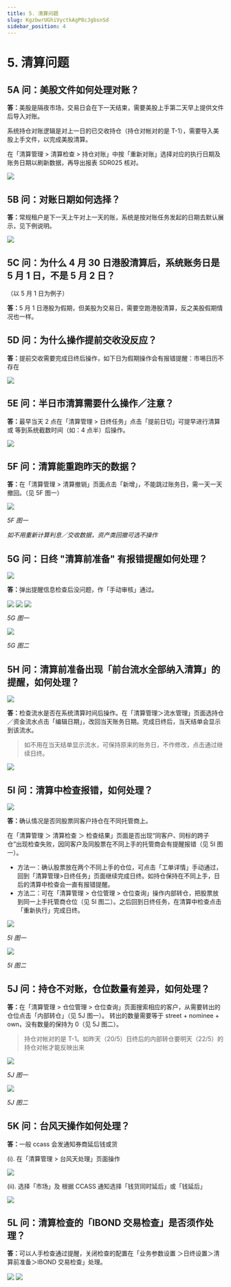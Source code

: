 ```yaml
---
title: 5. 清算问题
slug: KgzbwrUGhiVyctkAgP8cJgbsnSd
sidebar_position: 4
---
```



# 5. 清算问题

## 5A 问：美股文件如何处理对账？ 

<b>答：</b>美股是隔夜市场，交易日会在下一天结束，需要美股上手第二天早上提供文件后导入对账。

系统持仓对账逻辑是对上一日的已交收持仓（持仓对帐对的是 T-1），需要导入美股上手文件，以完成美股清算。

在「清算管理 &gt; 清算检查 &gt; 持仓对账」中按「重新对账」选择对应的执行日期及账务日期以刷新数据，再导出报表 SDR025 核对。

<img src="/assets/TdQdb9nPwoHsHTxHz99cK2kDnPg.png" src-width="2398" src-height="1188" align="center"/>

## 5B 问：对账日期如何选择？

<b>答：</b>常规租户是下一天上午对上一天的账，系统是按对账任务发起的日期去默认展示，见下例说明。

<img src="/assets/DhP0bVTi3oFEVKxww5McS1WxnZ2.png" src-width="1466" src-height="972" align="center"/>

## 5C 问：为什么 4 月 30 日港股清算后，系统账务日是 5 月 1 日，不是 5 月 2 日？
（以 5 月 1 日为例子）

<b>答：</b>5 月 1 日港股为假期，但美股为交易日，需要空跑港股清算，反之美股假期情况也一样。

## 5D 问：为什么操作提前交收没反应？

<b>答：</b>提前交收需要完成日终后操作，如下日为假期操作会有报错提醒：市埸日历不存在

<img src="/assets/OCwMb4iu2obRmkxrH91clc5znAh.png" src-width="2504" src-height="1006" align="center"/>

## 5E 问：半日市清算需要什么操作／注意？

<b>答：</b>最早当天 2 点在「清算管理 &gt; 日终任务」点击「提前日切」可提早进行清算 或 等到系统截数时间（如：4 点半）后操作。

<img src="/assets/VEfEba9SOoicbVxhOkDcndXXnsh.png" src-width="2183" src-height="384" align="center"/>

## 5F 问：清算能重跑昨天的数据？

<b>答：</b>在「清算管理 &gt; 清算撤销」页面点击「新增」，不能跳过账务日，需一天一天撤回。（见 5F 图一）


<img src="/assets/Ddk9bk6NtoQs2KxjD2BceB28nHT.png" src-width="2390" src-height="1420" align="center"/>

<em>5F 图一</em>

<em>如不用重新计算利息／交收数据，资产类回撤可选不操作</em>

## 5G 问：日终 "清算前准备" 有报错提醒如何处理？

<img src="/assets/Z7mMbG9dSoszmUxjA3OclaNWnTg.png" src-width="2220" src-height="380" align="center"/>

<b>答：</b>弹出提醒信息检查后没问题，作「手动审核」通过。

<img src="/assets/Fra8bsjWooTZKbxZK91cyGXonNf.png" src-width="2110" src-height="172" align="center"/>

<img src="/assets/I2kmbzGhyonmbjxdaPRcDwtxnGd.png" src-width="2040" src-height="162" align="center"/>

<img src="/assets/XHNgbw7Uzob2kfx6q8ucB6zEn8c.png" src-width="2752" src-height="1354" align="center"/>

<em>5G 图一</em>

<img src="/assets/TLEvbxnWgo95A3xUoV1cFZb9n2d.png" src-width="2656" src-height="294" align="center"/>

<em>5G 图二</em>

## 5H 问：清算前准备出现「前台流水全部纳入清算」的提醒，如何处理？

<img src="/assets/HlkebwYzvo6jBKx3jigcmlgmnue.png" src-width="1373" src-height="1124"/>

<b>答：</b>检查流水是否在系统清算时间后操作。在「清算管理＞流水管理」页面选持仓／资金流水点击「编辑日期」，改回当天账务日期。完成日终后，当天结单会显示到该流水。

> 如不用在当天结单显示流水，可保持原来的账务日，不作修改，点击通过继续日终。

<img src="/assets/GnVhbmJxvojdtGxHOSHcYt2Ungc.png" src-width="2386" src-height="828" align="center"/>

## 5I 问：清算中检查报错，如何处理？

<img src="/assets/OkdpbHc7loYMgKxT1KvczFEnnMe.png" src-width="2644" src-height="1112" align="center"/>

<b>答：</b>确认情况是否同股票同客户持仓在不同托管商上。

在「清算管理 ＞ 清算检查 ＞ 检查结果」页面是否出现“同客户、同标的跨子仓”出现检查失败，因同客户及同股票在不同上手的托管商会有提醒报错（见 5I 图一）。

- 方法一：确认股票放在两个不同上手的仓位，可点击「工单详情」手动通过，回到「清算管理&gt;日终任务」页面继续完成日终。如持仓保持在不同上手，日后的清算中检查会一直有报错提醒。 
- 方法二：可在「清算管理 &gt; 仓位管理 &gt; 仓位查询」操作内部转仓，把股票放到同一上手托管商仓位（见 5I 图二）。之后回到日终任务，在清算中检查点击「重新执行」完成日终。

<img src="/assets/ROHFb11cQoAZAoxzl5XcJKlGnBh.png" src-width="2512" src-height="814" align="center"/>

<em>5I 图一</em>

<img src="/assets/RnJKbjNkRoBsiExr54DcEjHnn6f.png" src-width="2454" src-height="1109" align="center"/>

<em>5I 图二</em>

## 5J 问：持仓不对账，仓位数量有差异，如何处理？


<b>答：</b>在「清算管理 &gt; 仓位管理 &gt; 仓位查询」页面搜索相应的客户，从需要转出的仓位点击「内部转仓」（见 5J 图一）。
转出的数量需要等于 street + nominee + own，没有数量的保持为 0（见 5J 图二）。

> 持仓对帐对的是 T-1。如昨天（20/5）日终后的内部转仓要明天（22/5）的持仓对帐才能反映出来

<img src="/assets/SNDKbtLQcoDcJaxkExJc0NoHn2d.png" src-width="2500" src-height="1136" align="center"/>

<em>5J 图一</em>

<img src="/assets/Me8ObHY4Uo29xJxLnRNcBJYZn4b.png" src-width="1188" src-height="805" align="center"/>

<em>5J 图二</em>

## 5K 问：台风天操作如何处理？

<b>答：</b>一般 ccass 会发通知券商延后钱或货


(i). 在「清算管理 &gt; 台风天处理」页面操作

<img src="/assets/GQgsbyPSZosFBixXyUyc3NzlnyH.png" src-width="2840" src-height="1410" align="center"/>

(ii). 选择「市场」及 根据 CCASS 通知选择「钱货同时延后」或「钱延后」

<img src="/assets/DHsUbiwpbogybHxtfuXcA6eAnve.png" src-width="2756" src-height="1478" align="center"/>

## 5L 问：清算检查的「IBOND 交易检查」是否须作处理？

<b>答：</b>可以人手检查通过提醒，关闭检查的配置在「业务参数设置 ＞日终设置＞清算前准备＞IBOND 交易检查」处理。

<img src="/assets/HnqFbzfbUoQYImxEUoZc078Jn3d.png" src-width="2858" src-height="1610" align="center"/>

<img src="/assets/VHQwbgUqaoYjbjxAVaycoesXnig.png" src-width="2314" src-height="1342" align="center"/>

